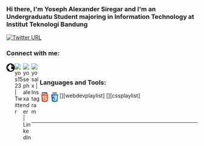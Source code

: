 ### Hi there, I'm Yoseph Alexander Siregar and I'm an Undergraduatu Student majoring in Information Technology at Institut Teknologi Bandung

[![Twitter URL](https://img.shields.io/twitter/url/https/twitter.com/yos1523.svg?style=social&label=Follow%20%40yos1523)](https://twitter.com/yos1523)

### Connect with me:

[<img align="left" alt="yos1523" width="22px" src="https://raw.githubusercontent.com/iconic/open-iconic/master/svg/globe.svg" />][website]
[<img align="left" alt="yos1523 | Twitter" width="22px" src="https://cdn.jsdelivr.net/npm/simple-icons@v3/icons/twitter.svg" />][twitter]
[<img align="left" alt="yoseph alexander | LinkedIn" width="22px" src="https://cdn.jsdelivr.net/npm/simple-icons@v3/icons/linkedin.svg" />][linkedin]
[<img align="left" alt="yosalx | Instagram" width="22px" src="https://cdn.jsdelivr.net/npm/simple-icons@v3/icons/instagram.svg" />][instagram]

<br />

### Languages and Tools:

[<img align="left" alt="HTML5" width="26px" src="https://raw.githubusercontent.com/github/explore/80688e429a7d4ef2fca1e82350fe8e3517d3494d/topics/html/html.png" />][webdevplaylist]
[<img align="left" alt="CSS3" width="26px" src="https://raw.githubusercontent.com/github/explore/80688e429a7d4ef2fca1e82350fe8e3517d3494d/topics/css/css.png" />][cssplaylist]

<br />
<br />

---

[website]: https://codepen.io/yos1523
[twitter]: https://twitter.com/yos1523
[instagram]: https://www.instagram.com/yosalx/
[linkedin]: https://www.linkedin.com/in/yosephalexander/

